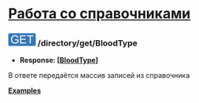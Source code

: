 [Работа со справочниками](../../index.md)
=========================================

### ![GET](../../../../img/get.png) /directory/get/BloodType
* **Response: [[BloodType](../../../../types/types.md#bloodtype)]**

В ответе передаётся массив записей из справочника

**[Examples](examples/get.md)**